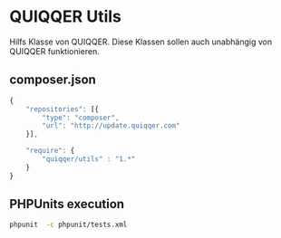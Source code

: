 # QUIQQER Utils

Hilfs Klasse von QUIQQER.
Diese Klassen sollen auch unabhängig von QUIQQER funktionieren.

## composer.json

```javascript
{
    "repositories": [{
        "type": "composer",
        "url": "http://update.quiqqer.com"
    }],

    "require": {
        "quiqqer/utils" : "1.*"
    }
}
```

## PHPUnits execution

```bash
phpunit  -c phpunit/tests.xml
```

